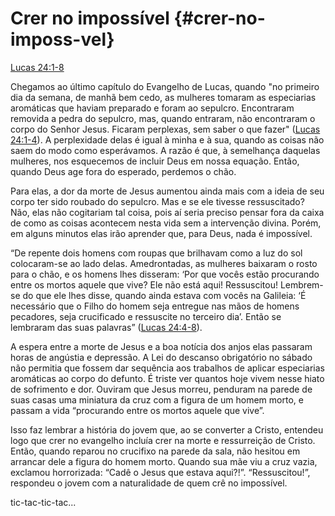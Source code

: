 # **Crer no impossível** {#crer-no-imposs-vel}

[Lucas 24:1-8](http://bibliaonline.com.br/acf/lc/24/1-8)

Chegamos ao último capítulo do Evangelho de Lucas, quando &quot;no primeiro dia da semana, de manhã bem cedo, as mulheres tomaram as especiarias aromáticas que haviam preparado e foram ao sepulcro. Encontraram removida a pedra do sepulcro, mas, quando entraram, não encontraram o corpo do Senhor Jesus. Ficaram perplexas, sem saber o que fazer&quot; ([Lucas 24:1-4](http://bibliaonline.com.br/acf/lc/24/1-4)). A perplexidade delas é igual à minha e à sua, quando as coisas não saem do modo como esperávamos. A razão é que, à semelhança daquelas mulheres, nos esquecemos de incluir Deus em nossa equação. Então, quando Deus age fora do esperado, perdemos o chão.

Para elas, a dor da morte de Jesus aumentou ainda mais com a ideia de seu corpo ter sido roubado do sepulcro. Mas e se ele tivesse ressuscitado? Não, elas não cogitariam tal coisa, pois aí seria preciso pensar fora da caixa de como as coisas acontecem nesta vida sem a intervenção divina. Porém, em alguns minutos elas irão aprender que, para Deus, nada é impossível.

“De repente dois homens com roupas que brilhavam como a luz do sol colocaram-se ao lado delas. Amedrontadas, as mulheres baixaram o rosto para o chão, e os homens lhes disseram: ‘Por que vocês estão procurando entre os mortos aquele que vive? Ele não está aqui! Ressuscitou! Lembrem-se do que ele lhes disse, quando ainda estava com vocês na Galileia: ‘É necessário que o Filho do homem seja entregue nas mãos de homens pecadores, seja crucificado e ressuscite no terceiro dia’. Então se lembraram das suas palavras” ([Lucas 24:4-8](http://bibliaonline.com.br/acf/lc/24/4-8)).

A espera entre a morte de Jesus e a boa notícia dos anjos elas passaram horas de angústia e depressão. A Lei do descanso obrigatório no sábado não permitia que fossem dar sequência aos trabalhos de aplicar especiarias aromáticas ao corpo do defunto. É triste ver quantos hoje vivem nesse hiato de sofrimento e dor. Ouviram que Jesus morreu, penduram na parede de suas casas uma miniatura da cruz com a figura de um homem morto, e passam a vida “procurando entre os mortos aquele que vive”.

Isso faz lembrar a história do jovem que, ao se converter a Cristo, entendeu logo que crer no evangelho incluía crer na morte e ressurreição de Cristo. Então, quando reparou no crucifixo na parede da sala, não hesitou em arrancar dele a figura do homem morto. Quando sua mãe viu a cruz vazia, exclamou horrorizada: “Cadê o Jesus que estava aqui?!”. “Ressuscitou!”, respondeu o jovem com a naturalidade de quem crê no impossível.

tic-tac-tic-tac...